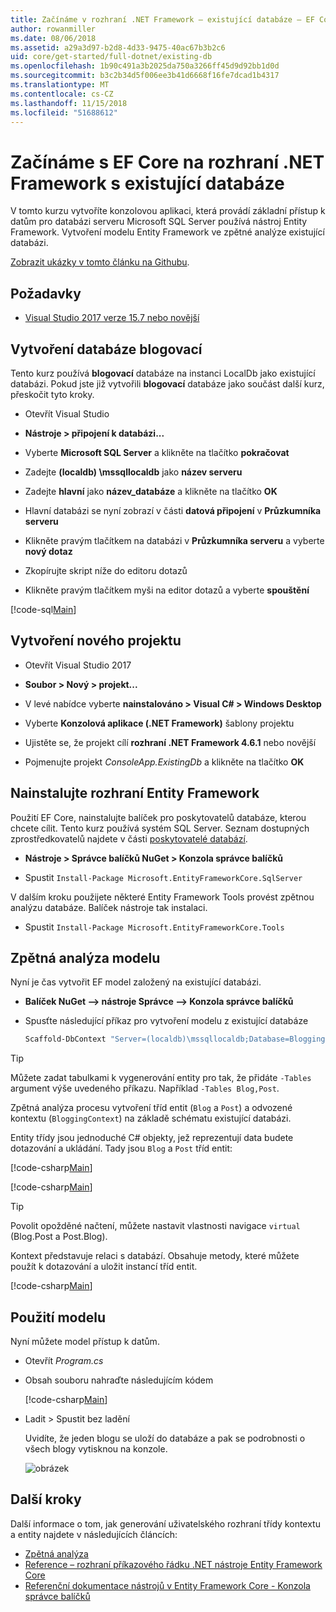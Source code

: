 ```yaml
---
title: Začínáme v rozhraní .NET Framework – existující databáze – EF Core
author: rowanmiller
ms.date: 08/06/2018
ms.assetid: a29a3d97-b2d8-4d33-9475-40ac67b3b2c6
uid: core/get-started/full-dotnet/existing-db
ms.openlocfilehash: 1b90c491a3b2025da750a3266ff45d9d92bb1d0d
ms.sourcegitcommit: b3c2b34d5f006ee3b41d6668f16fe7dcad1b4317
ms.translationtype: MT
ms.contentlocale: cs-CZ
ms.lasthandoff: 11/15/2018
ms.locfileid: "51688612"
---
```

# <a name="getting-started-with-ef-core-on-net-framework-with-an-existing-database"></a>Začínáme s EF Core na rozhraní .NET Framework s existující databáze

V tomto kurzu vytvoříte konzolovou aplikaci, která provádí základní přístup k datům pro databázi serveru Microsoft SQL Server používá nástroj Entity Framework. Vytvoření modelu Entity Framework ve zpětné analýze existující databázi.

[Zobrazit ukázky v tomto článku na Githubu](https://github.com/aspnet/EntityFramework.Docs/tree/master/samples/core/GetStarted/FullNet/ConsoleApp.ExistingDb).

## <a name="prerequisites"></a>Požadavky

* [Visual Studio 2017 verze 15.7 nebo novější](https://www.visualstudio.com/downloads/)

## <a name="create-blogging-database"></a>Vytvoření databáze blogovací

Tento kurz používá **blogovací** databáze na instanci LocalDb jako existující databázi. Pokud jste již vytvořili **blogovací** databáze jako součást další kurz, přeskočit tyto kroky.

* Otevřít Visual Studio

* **Nástroje > připojení k databázi...**

* Vyberte **Microsoft SQL Server** a klikněte na tlačítko **pokračovat**

* Zadejte **(localdb) \mssqllocaldb** jako **název serveru**

* Zadejte **hlavní** jako **název_databáze** a klikněte na tlačítko **OK**

* Hlavní databázi se nyní zobrazí v části **datová připojení** v **Průzkumníka serveru**

* Klikněte pravým tlačítkem na databázi v **Průzkumníka serveru** a vyberte **nový dotaz**

* Zkopírujte skript níže do editoru dotazů

* Klikněte pravým tlačítkem myši na editor dotazů a vyberte **spouštění**

[!code-sql[Main](../_shared/create-blogging-database-script.sql)]

## <a name="create-a-new-project"></a>Vytvoření nového projektu

* Otevřít Visual Studio 2017

* **Soubor > Nový > projekt...**

* V levé nabídce vyberte **nainstalováno > Visual C# > Windows Desktop**

* Vyberte **Konzolová aplikace (.NET Framework)** šablony projektu

* Ujistěte se, že projekt cílí **rozhraní .NET Framework 4.6.1** nebo novější

* Pojmenujte projekt *ConsoleApp.ExistingDb* a klikněte na tlačítko **OK**

## <a name="install-entity-framework"></a>Nainstalujte rozhraní Entity Framework

Použití EF Core, nainstalujte balíček pro poskytovatelů databáze, kterou chcete cílit. Tento kurz používá systém SQL Server. Seznam dostupných zprostředkovatelů najdete v části [poskytovatelé databází](../../providers/index.md).

* **Nástroje > Správce balíčků NuGet > Konzola správce balíčků**

* Spustit `Install-Package Microsoft.EntityFrameworkCore.SqlServer`

V dalším kroku použijete některé Entity Framework Tools provést zpětnou analýzu databáze. Balíček nástroje tak instalaci.

* Spustit `Install-Package Microsoft.EntityFrameworkCore.Tools`

## <a name="reverse-engineer-the-model"></a>Zpětná analýza modelu

Nyní je čas vytvořit EF model založený na existující databázi.

* **Balíček NuGet –> nástroje Správce –> Konzola správce balíčků**

* Spusťte následující příkaz pro vytvoření modelu z existující databáze

  ``` powershell
  Scaffold-DbContext "Server=(localdb)\mssqllocaldb;Database=Blogging;Trusted_Connection=True;" Microsoft.EntityFrameworkCore.SqlServer
  ```

> [!TIP]  
> Můžete zadat tabulkami k vygenerování entity pro tak, že přidáte `-Tables` argument výše uvedeného příkazu. Například `-Tables Blog,Post`.

Zpětná analýza procesu vytvoření tříd entit (`Blog` a `Post`) a odvozené kontextu (`BloggingContext`) na základě schématu existující databázi.

Entity třídy jsou jednoduché C# objekty, jež reprezentují data budete dotazování a ukládání. Tady jsou `Blog` a `Post` tříd entit:

 [!code-csharp[Main](../../../../samples/core/GetStarted/FullNet/ConsoleApp.ExistingDb/Blog.cs)]

[!code-csharp[Main](../../../../samples/core/GetStarted/FullNet/ConsoleApp.ExistingDb/Post.cs)]

> [!TIP]  
> Povolit opožděné načtení, můžete nastavit vlastnosti navigace `virtual` (Blog.Post a Post.Blog).

Kontext představuje relaci s databází. Obsahuje metody, které můžete použít k dotazování a uložit instancí tříd entit.

[!code-csharp[Main](../../../../samples/core/GetStarted/FullNet/ConsoleApp.ExistingDb/BloggingContext.cs)]

## <a name="use-the-model"></a>Použití modelu

Nyní můžete model přístup k datům.

* Otevřít *Program.cs*

* Obsah souboru nahraďte následujícím kódem

  [!code-csharp[Main](../../../../samples/core/GetStarted/FullNet/ConsoleApp.ExistingDb/Program.cs)] 

* Ladit > Spustit bez ladění

  Uvidíte, že jeden blogu se uloží do databáze a pak se podrobnosti o všech blogy vytisknou na konzole.

  ![obrázek](_static/output-existing-db.png)

## <a name="next-steps"></a>Další kroky

Další informace o tom, jak generování uživatelského rozhraní třídy kontextu a entity najdete v následujících článcích:
* [Zpětná analýza](xref:core/managing-schemas/scaffolding)
* [Reference – rozhraní příkazového řádku .NET nástroje Entity Framework Core](xref:core/miscellaneous/cli/dotnet#dotnet-ef-dbcontext-scaffold)
* [Referenční dokumentace nástrojů v Entity Framework Core - Konzola správce balíčků](xref:core/miscellaneous/cli/powershell#scaffold-dbcontext)